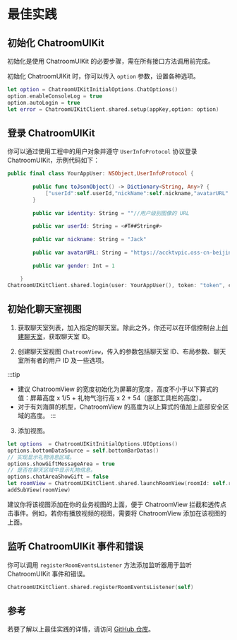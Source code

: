 # 最佳实践

## 初始化 ChatroomUIKit

初始化是使用 ChatroomUIKit 的必要步骤，需在所有接口方法调用前完成。

初始化 ChatroomUIKit 时，你可以传入 `option` 参数，设置各种选项。

```Swift
let option = ChatroomUIKitInitialOptions.ChatOptions()
option.enableConsoleLog = true
option.autoLogin = true
let error = ChatroomUIKitClient.shared.setup(appKey,option: option)
```

## 登录 ChatroomUIKit

你可以通过使用工程中的用户对象并遵守 `UserInfoProtocol` 协议登录 ChatroomUIKit，示例代码如下：

```Swift
public final class YourAppUser: NSObject,UserInfoProtocol {
        
        public func toJsonObject() -> Dictionary<String, Any>? {
            ["userId":self.userId,"nickName":self.nickname,"avatarURL":self.avatarURL,"identity":self.identity,"gender":self.gender]
        }
        
        public var identity: String = ""//用户级别图像的 URL
        
        public var userId: String = <#T##String#>
        
        public var nickname: String = "Jack"
        
        public var avatarURL: String = "https://accktvpic.oss-cn-beijing.aliyuncs.com/pic/sample_avatar/sample_avatar_1.png"
        
        public var gender: Int = 1
        
    }
ChatroomUIKitClient.shared.login(user: YourAppUser(), token: "token", completion: <#T##(ChatError?) -> Void#>)
```

## 初始化聊天室视图

1. 获取聊天室列表，加入指定的聊天室。除此之外，你还可以在环信控制台上[创建聊天室](/product/enable_and_configure_IM.html#创建聊天室)，获取聊天室 ID。

2. 创建聊天室视图 `ChatroomView`，传入的参数包括聊天室 ID、布局参数、聊天室所有者的用户 ID 及一些选项。

:::tip
- 建议 ChatroomView 的宽度初始化为屏幕的宽度，高度不小于以下算式的值：屏幕高度 x 1/5 + 礼物气泡行高 x 2 + 54（底部工具栏的高度）。
- 对于有刘海屏的机型，ChatroomView 的高度为以上算式的值加上底部安全区域的高度。
:::

3. 添加视图。

```Swift
let options  = ChatroomUIKitInitialOptions.UIOptions()
options.bottomDataSource = self.bottomBarDatas()
// 实现显示礼物消息区域。
options.showGiftMessageArea = true
// 是否在聊天区域中显示礼物信息。
options.chatAreaShowGift = false
let roomView = ChatroomUIKitClient.shared.launchRoomView(roomId: self.roomId, frame: CGRect(x: 0, y: ScreenHeight/2.0, width: ScreenWidth, height: ScreenHeight/2.0), ownerId: "Chatroom's owner user id", options: options)
addSubView(roomView)
```

建议你将该视图添加在你的业务视图的上面，便于 ChatroomView 拦截和透传点击事件。例如，若你有播放视频的视图，需要将 ChatroomView 添加在该视图的上面。

## 监听 ChatroomUIKit 事件和错误

你可以调用 `registerRoomEventsListener` 方法添加监听器用于监听 ChatroomUIKit 事件和错误。

```Swift
ChatroomUIKitClient.shared.registerRoomEventsListener(self)
```

## 参考

若要了解以上最佳实践的详情，请访问 [GitHub 仓库](https://github.com/easemob/ChatroomDemo/tree/dev/iOS/ChatroomDemo)。
